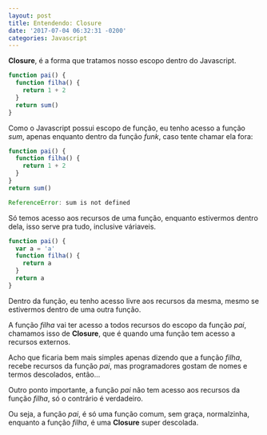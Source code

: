 ```yaml
---
layout: post
title: Entendendo: Closure
date: '2017-07-04 06:32:31 -0200'
categories: Javascript
---
```


**Closure**, é a forma que tratamos nosso escopo dentro do Javascript.

~~~javascript
function pai() {
  function filha() {
    return 1 + 2
  }
  return sum()
}
~~~

Como o Javascript possui escopo de função, eu tenho acesso a função *sum*,
apenas enquanto dentro da função *funk*, caso tente chamar ela fora:

~~~javascript
function pai() {
  function filha() {
    return 1 + 2
  }
}
return sum()

ReferenceError: sum is not defined
~~~

Só temos acesso aos recursos de uma função, enquanto estivermos dentro dela,
isso serve pra tudo, inclusive váriaveis.

~~~javascript
function pai() {
  var a = 'a'
  function filha() {
    return a
  }
  return a
}
~~~

Dentro da função, eu tenho acesso livre aos recursos da mesma,
mesmo se estivermos dentro de uma outra função.

A função *filha* vai ter acesso a todos recursos do escopo da função *pai*,
chamamos isso de **Closure**, que é quando uma função tem acesso a recursos externos.

Acho que ficaria bem mais simples apenas dizendo que a função *filha*, recebe recursos da função *pai*,
mas programadores gostam de nomes e termos descolados, então...

Outro ponto importante, a função *pai* não tem acesso aos recursos da função *filha*,
só o contrário é verdadeiro.

Ou seja, a função *pai*, é só uma função comum, sem graça, normalzinha, enquanto a função *filha*,
é uma **Closure** super descolada.

